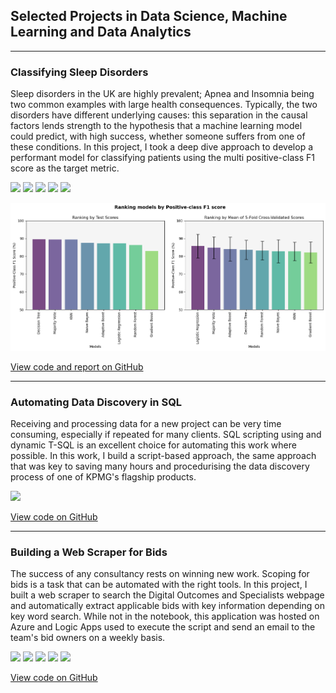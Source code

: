 ## Selected Projects in Data Science, Machine Learning and Data Analytics

---

### Classifying Sleep Disorders
Sleep disorders in the UK are highly prevalent; Apnea and Insomnia being two common examples with large health consequences. Typically, the two disorders have different underlying causes: this separation in the causal factors lends strength to the hypothesis that a machine learning model could predict, with high success, whether someone suffers from one of these conditions. In this project, I took a deep dive approach to develop a performant model for classifying patients using the multi positive-class F1 score as the target metric.

[![](https://img.shields.io/badge/Python-white?style=flat&logo=Python&logoColor=3776AB&color=white)](#)
[![](https://img.shields.io/badge/Sklearn-white?style=flat&logo=scikitlearn&logoColor=F7931E&color=white)](#)
[![](https://img.shields.io/badge/Pandas-white?style=flat&logo=Pandas&logoColor=150458&color=white)](#)
[![](https://img.shields.io/badge/Numpy-white?style=flat&logo=numpy&logoColor=013243&color=white)](#)
[![](https://img.shields.io/badge/Jupyter-white?style=flat&logo=jupyter&logoColor=F37626&color=white)](#)


<img src="images/test_score_results.png?raw=true" />



[View code and report on GitHub](https://github.com/carstenegelund/sleep-disorder-predictor)


---

### Automating Data Discovery in SQL
Receiving and processing data for a new project can be very time consuming, especially if repeated for many clients. SQL scripting using and dynamic T-SQL is an excellent choice for automating this work where possible. In this work, I build a script-based approach, the same approach that was key to saving many hours and procedurising the data discovery process of one of KPMG's flagship products.  

[![](https://img.shields.io/badge/SQL_Server-white?style=flat&logo=microsoftsqlserver&logoColor=CC2927&color=white)](#)


[View code on GitHub](https://github.com/carstenegelund/sql-automation/)

---

### Building a Web Scraper for Bids 
The success of any consultancy rests on winning new work. Scoping for bids is a task that can be automated with the right tools. In this project, I built a web scraper to search the Digital Outcomes and Specialists webpage and automatically extract applicable bids with key information depending on key word search. While not in the notebook, this application was hosted on Azure and Logic Apps used to execute the script and send an email to the team's bid owners on a weekly basis.

[![](https://img.shields.io/badge/Python-white?style=flat&logo=Python&logoColor=3776AB&color=white)](#)
[![](https://img.shields.io/badge/BeautifulSoup-white?style=flat&logo=&logoColor=150458&color=white)](#)
[![](https://img.shields.io/badge/Pandas-white?style=flat&logo=Pandas&logoColor=150458&color=white)](#)
[![](https://img.shields.io/badge/Microsoft_Azure-white?style=flat&logo=microsoftazure&logoColor=0078D4&color=white)](#)
[![](https://img.shields.io/badge/Microsoft_Excel-white?style=flat&logo=microsoftexcel&logoColor=217346&color=white)](#)

[View code on GitHub](https://github.com/carstenegelund/Bid-Site-Web-Scraper/tree/main)
